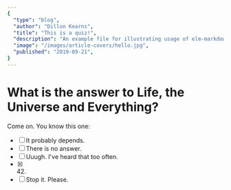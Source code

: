 ```yaml
---
{
  "type": "blog",
  "author": "Dillon Kearns",
  "title": "This is a quiz!",
  "description": "An example file for illustrating usage of elm-markdown for interactive content",
  "image": "/images/article-covers/hello.jpg",
  "published": "2019-09-21",
}
---
```


# What is the answer to Life, the Universe and Everything?

Come on. You know this one:
<answers>
* [ ] It probably depends.
* [ ] There is no answer.
* [ ] Uuugh. I've heard that too often.
* [X] 42.
* [ ] Stop it. Please.
</answers>
